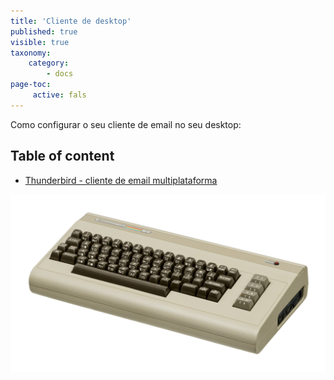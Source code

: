 ```yaml
---
title: 'Cliente de desktop'
published: true
visible: true
taxonomy:
    category:
        - docs
page-toc:
     active: fals
---
```


Como configurar o seu cliente de email no seu desktop:

## Table of content
- [Thunderbird - cliente de email multiplataforma](thunderbird)

![](c64.jpg)
